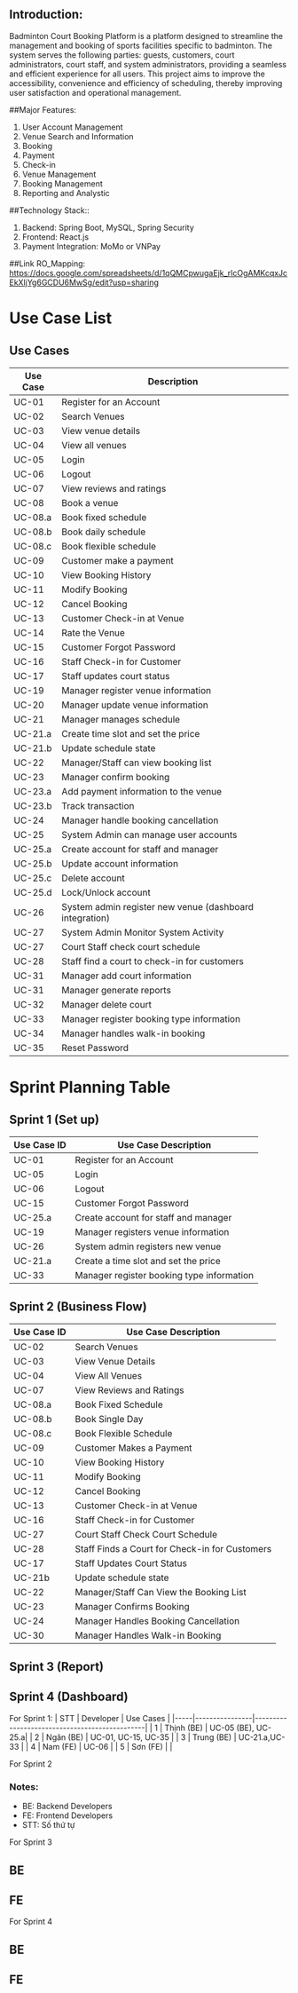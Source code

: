 ## Introduction:
Badminton Court Booking Platform is a platform designed to streamline the management and booking of sports facilities specific to badminton. The system serves the following parties: guests, customers, court administrators, court staff, and system administrators, providing a seamless and efficient experience for all users. This project aims to improve the accessibility, convenience and efficiency of scheduling, thereby improving user satisfaction and operational management.

##Major Features:
1. User Account Management
2. Venue Search and Information
3. Booking
4. Payment
5. Check-in
6. Venue Management
7. Booking Management
8. Reporting and Analystic

##Technology Stack::
1. Backend: Spring Boot, MySQL, Spring Security
2. Frontend: React.js
3. Payment Integration: MoMo or VNPay

##Link RO_Mapping: https://docs.google.com/spreadsheets/d/1qQMCpwugaEjk_rlcOgAMKcqxJcEkXljYg6GCDU6MwSg/edit?usp=sharing

# Use Case List
## Use Cases

| Use Case        | Description                                                |
|-----------------|------------------------------------------------------------|
| UC-01           | Register for an Account                                    |
| UC-02           | Search Venues                                              |
| UC-03           | View venue details                                         |
| UC-04           | View all venues                                            |
| UC-05           | Login                                                      |
| UC-06           | Logout                                                     |
| UC-07           | View reviews and ratings                                   |
| UC-08           | Book a venue                                               |
| UC-08.a         | Book fixed schedule                                        |
| UC-08.b         | Book daily schedule                                        |
| UC-08.c         | Book flexible schedule                                     |
| UC-09           | Customer make a payment                                    |
| UC-10           | View Booking History                                       |
| UC-11           | Modify Booking                                             |
| UC-12           | Cancel Booking                                             |
| UC-13           | Customer Check-in at Venue                                 |
| UC-14           | Rate the Venue                                             |
| UC-15           | Customer Forgot Password                                   |
| UC-16           | Staff Check-in for Customer                                |
| UC-17           | Staff updates court status                                 |
| UC-19           | Manager register venue information                         |
| UC-20           | Manager update venue information                           |
| UC-21           | Manager manages schedule                                   |
| UC-21.a         | Create time slot and set the price                         |
| UC-21.b         | Update schedule state                                      |
| UC-22           | Manager/Staff can view booking list                        |
| UC-23           | Manager confirm booking                                    |
| UC-23.a         | Add payment information to the venue                       |
| UC-23.b         | Track transaction                                          |
| UC-24           | Manager handle booking cancellation                        |
| UC-25           | System Admin can manage user accounts                      |
| UC-25.a         | Create account for staff and manager                       |
| UC-25.b         | Update account information                                 |
| UC-25.c         | Delete account                                             |
| UC-25.d         | Lock/Unlock account                                        |
| UC-26           | System admin register new venue (dashboard integration)    |
| UC-27           | System Admin Monitor System Activity                       |
| UC-27           | Court Staff check court schedule                           |
| UC-28           | Staff find a court to check-in for customers               |
| UC-31           | Manager add court information                              |
| UC-31           | Manager generate reports                                   |
| UC-32           | Manager delete court                                       |
| UC-33           | Manager register booking type information                  |
| UC-34           | Manager handles walk-in booking                            |
| UC-35           | Reset Password                                             |

# Sprint Planning Table
## Sprint 1 (Set up)
| Use Case ID | Use Case Description                      |
|-------------|-------------------------------------------|
| UC-01       | Register for an Account                   |
| UC-05       | Login                                     |
| UC-06       | Logout                                    |
| UC-15       | Customer Forgot Password                  |
| UC-25.a     | Create account for staff and manager      |
| UC-19       | Manager registers venue information       |
| UC-26       | System admin registers new venue          |
| UC-21.a     | Create a time slot and set the price      |
| UC-33       | Manager register booking type information |


## Sprint 2 (Business Flow)

| Use Case ID | Use Case Description                            |
|-------------|-------------------------------------------------|
| UC-02       | Search Venues                                   |
| UC-03       | View Venue Details                              |
| UC-04       | View All Venues                                 |
| UC-07       | View Reviews and Ratings                        |
| UC-08.a     | Book Fixed Schedule                             |
| UC-08.b     | Book Single Day                                 |
| UC-08.c     | Book Flexible Schedule                          |
| UC-09       | Customer Makes a Payment                        |
| UC-10       | View Booking History                            |
| UC-11       | Modify Booking                                  |
| UC-12       | Cancel Booking                                  |
| UC-13       | Customer Check-in at Venue                      |
| UC-16       | Staff Check-in for Customer                     |
| UC-27       | Court Staff Check Court Schedule                |
| UC-28       | Staff Finds a Court for Check-in for Customers  |
| UC-17       | Staff Updates Court Status                      |
| UC-21b      | Update schedule state                           |
| UC-22       | Manager/Staff Can View the Booking List         |
| UC-23       | Manager Confirms Booking                        |
| UC-24       | Manager Handles Booking Cancellation            |
| UC-30       | Manager Handles Walk-in Booking                 |


## Sprint 3 (Report)

## Sprint 4 (Dashboard)

For Sprint 1:
| STT | Developer   | Use Cases                                     |
|-----|----------------|-----------------------------------------------|
| 1   | Thịnh (BE) | UC-05 (BE), UC-25.a|
| 2   | Ngân (BE) | UC-01, UC-15, UC-35                     |
| 3   | Trung (BE) | UC-21.a,UC-33                     |
| 4   | Nam (FE)  | UC-06                                                     |
| 5   | Sơn (FE)  |                                                       |



For Sprint 2

### Notes:
- BE: Backend Developers
- FE: Frontend Developers
- STT: Số thứ tự


For Sprint 3
## BE
## FE

For Sprint 4
## BE
## FE

